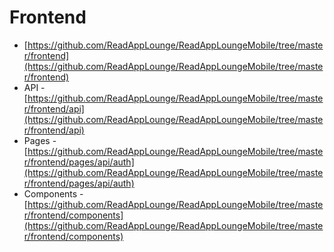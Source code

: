 # Frontend

- [https://github.com/ReadAppLounge/ReadAppLoungeMobile/tree/master/frontend](https://github.com/ReadAppLounge/ReadAppLoungeMobile/tree/master/frontend)
- API - [https://github.com/ReadAppLounge/ReadAppLoungeMobile/tree/master/frontend/api](https://github.com/ReadAppLounge/ReadAppLoungeMobile/tree/master/frontend/api)
- Pages - [https://github.com/ReadAppLounge/ReadAppLoungeMobile/tree/master/frontend/pages/api/auth](https://github.com/ReadAppLounge/ReadAppLoungeMobile/tree/master/frontend/pages/api/auth)
- Components - [https://github.com/ReadAppLounge/ReadAppLoungeMobile/tree/master/frontend/components](https://github.com/ReadAppLounge/ReadAppLoungeMobile/tree/master/frontend/components)